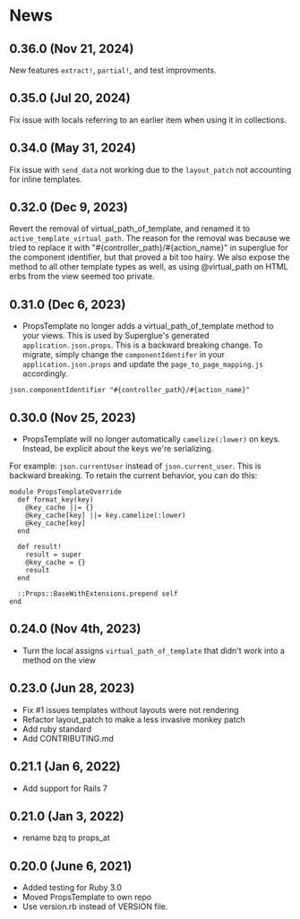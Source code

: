 # News

## 0.36.0 (Nov 21, 2024)

New features `extract!`, `partial!`, and test improvments.

## 0.35.0 (Jul 20, 2024)

Fix issue with locals referring to an earlier item when using it in collections.

## 0.34.0 (May 31, 2024)

Fix issue with `send_data` not working due to the `layout_patch` not accounting for
inline templates.

## 0.32.0 (Dec 9, 2023)

Revert the removal of virtual_path_of_template, and renamed it to
`active_template_virtual_path`. The reason for the removal was because we tried
to replace it with "#{controller_path}/#{action_name}" in superglue for the
component identifier, but that proved a bit too hairy. We also expose the
method to all other template types as well, as using @virtual_path on HTML erbs
from the view seemed too private.

## 0.31.0 (Dec 6, 2023)

* PropsTemplate no longer adds a virtual_path_of_template method to your views.
This is used by Superglue's generated `application.json.props`. This is a backward
breaking change. To migrate, simply change the `componentIdentifer` in your
`application.json.props` and update the `page_to_page_mapping.js` accordingly.

````
json.componentIdentifier "#{controller_path}/#{action_name}"
````

## 0.30.0 (Nov 25, 2023)

* PropsTemplate will no longer automatically `camelize(:lower)` on keys.
Instead, be explicit about the keys we're serializing.

For example: `json.currentUser` instead of `json.current_user`. This
is backward breaking. To retain the current behavior, you can do this:

```
module PropsTemplateOverride
  def format_key(key)
    @key_cache ||= {}
    @key_cache[key] ||= key.camelize(:lower)
    @key_cache[key]
  end

  def result!
    result = super
    @key_cache = {}
    result
  end

  ::Props::BaseWithExtensions.prepend self
end
```

## 0.24.0 (Nov 4th, 2023)
  * Turn the local assigns `virtual_path_of_template` that didn't work into a method on the view

## 0.23.0 (Jun 28, 2023)
  * Fix #1 issues templates without layouts were not rendering
  * Refactor layout_patch to make a less invasive monkey patch
  * Add ruby standard
  * Add CONTRIBUTING.md

## 0.21.1 (Jan 6, 2022)
  * Add support for Rails 7

## 0.21.0 (Jan 3, 2022)
  * rename bzq to props_at

## 0.20.0 (June 6, 2021)
  * Added testing for Ruby 3.0
  * Moved PropsTemplate to own repo
  * Use version.rb instead of VERSION file.
